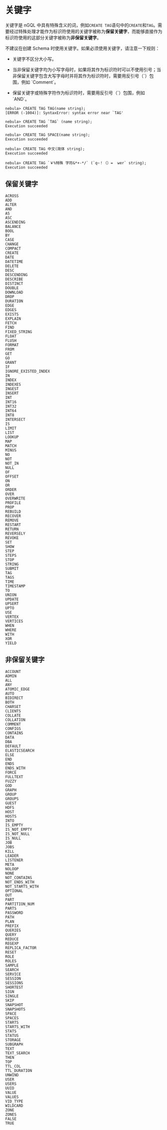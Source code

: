 # 关键字

关键字是 nGQL 中具有特殊含义的词，例如`CREATE TAG`语句中的`CREATE`和`TAG`。需要经过特殊处理才能作为标识符使用的关键字被称为**保留关键字**，而能够直接作为标识符使用的这部分关键字被称为**非保留关键字**。


不建议在创建 Schema 时使用关键字。如果必须使用关键字，请注意一下规则：

- 关键字不区分大小写。

- 当非保留关键字均为小写字母时，如果将其作为标识符时可以不使用引号；当非保留关键字包含大写字母时并将其作为标识符时，需要用反引号（\`）包围，例如 \`Comment\`。

- 保留关键字或特殊字符作为标识符时，需要用反引号（\`）包围，例如 \`AND\`。


```ngql
nebula> CREATE TAG TAG(name string);
[ERROR (-1004)]: SyntaxError: syntax error near `TAG'

nebula> CREATE TAG `TAG` (name string);
Execution succeeded

nebula> CREATE TAG SPACE(name string);
Execution succeeded

nebula> CREATE TAG 中文(简体 string);
Execution succeeded

nebula> CREATE TAG `￥%特殊 字符&*+-*/` (`q~！（）=  wer` string);
Execution succeeded
```

## 保留关键字



```ngql
ACROSS
ADD
ALTER
AND
AS
ASC
ASCENDING
BALANCE
BOOL
BY
CASE
CHANGE
COMPACT
CREATE
DATE
DATETIME
DELETE
DESC
DESCENDING
DESCRIBE
DISTINCT
DOUBLE
DOWNLOAD
DROP
DURATION
EDGE
EDGES
EXISTS
EXPLAIN
FETCH
FIND
FIXED_STRING
FLOAT
FLUSH
FORMAT
FROM
GET
GO
GRANT
IF
IGNORE_EXISTED_INDEX
IN
INDEX
INDEXES
INGEST
INSERT
INT
INT16
INT32
INT64
INT8
INTERSECT
IS
LIMIT
LIST
LOOKUP
MAP
MATCH
MINUS
NO
NOT
NOT_IN
NULL
OF
OFFSET
ON
OR
ORDER
OVER
OVERWRITE
PROFILE
PROP
REBUILD
RECOVER
REMOVE
RESTART
RETURN
REVERSELY
REVOKE
SET
SHOW
STEP
STEPS
STOP
STRING
SUBMIT
TAG
TAGS
TIME
TIMESTAMP
TO
UNION
UPDATE
UPSERT
UPTO
USE
VERTEX
VERTICES
WHEN
WHERE
WITH
XOR
YIELD
```




## 非保留关键字

```ngql
ACCOUNT
ADMIN
ALL
ANY
ATOMIC_EDGE
AUTO
BIDIRECT
BOTH
CHARSET
CLIENTS
COLLATE
COLLATION
COMMENT
CONFIGS
CONTAINS
DATA
DBA
DEFAULT
ELASTICSEARCH
ELSE
END
ENDS
ENDS_WITH
FORCE
FULLTEXT
FUZZY
GOD
GRAPH
GROUP
GROUPS
GUEST
HDFS
HOST
HOSTS
INTO
IS_EMPTY
IS_NOT_EMPTY
IS_NOT_NULL
IS_NULL
JOB
JOBS
KILL
LEADER
LISTENER
META
NOLOOP
NONE
NOT_CONTAINS
NOT_ENDS_WITH
NOT_STARTS_WITH
OPTIONAL
OUT
PART
PARTITION_NUM
PARTS
PASSWORD
PATH
PLAN
PREFIX
QUERIES
QUERY
REDUCE
REGEXP
REPLICA_FACTOR
RESET
ROLE
ROLES
SAMPLE
SEARCH
SERVICE
SESSION
SESSIONS
SHORTEST
SIGN
SINGLE
SKIP
SNAPSHOT
SNAPSHOTS
SPACE
SPACES
STARTS
STARTS_WITH
STATS
STATUS
STORAGE
SUBGRAPH
TEXT
TEXT_SEARCH
THEN
TOP
TTL_COL
TTL_DURATION
UNWIND
USER
USERS
UUID
VALUE
VALUES
VID_TYPE
WILDCARD
ZONE
ZONES
FALSE
TRUE
```
